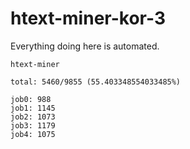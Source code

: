 # htext-miner-kor-3

Everything doing here is automated.

```
htext-miner

total: 5460/9855 (55.403348554033485%)

job0: 988
job1: 1145
job2: 1073
job3: 1179
job4: 1075
```